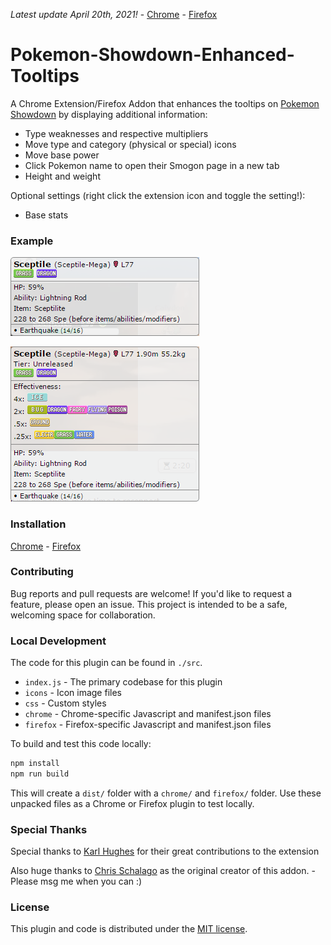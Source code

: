 _Latest update April 20th, 2021!_ - [Chrome](https://chrome.google.com/webstore/detail/pok%C3%A9mon-showdown-enhanced/aggbolenhnpdhgcfpknifdiheppbmblb) - [Firefox](https://addons.mozilla.org/en-US/firefox/addon/psim-enhanced-tooltips/)

# Pokemon-Showdown-Enhanced-Tooltips
A Chrome Extension/Firefox Addon that enhances the tooltips on [Pokemon Showdown](http://play.pokemonshowdown.com/)  by displaying additional information:

- Type weaknesses and respective multipliers
- Move type and category (physical or special) icons
- Move base power
- Click Pokemon name to open their Smogon page in a new tab
- Height and weight

Optional settings (right click the extension icon and toggle the setting!):
- Base stats

### Example
![Screenshot](/screenshots/screenshot-PS.png)

![Screenshot](/screenshots/screenshot-PSET.png)

### Installation
[Chrome](https://chrome.google.com/webstore/detail/pok%C3%A9mon-showdown-enhanced/aggbolenhnpdhgcfpknifdiheppbmblb) - [Firefox](https://addons.mozilla.org/en-US/firefox/addon/psim-enhanced-tooltips/)

### Contributing
Bug reports and pull requests are welcome!  If you'd like to request a feature, please open an issue.  This project is intended to be a safe, welcoming space for collaboration.

### Local Development
The code for this plugin can be found in `./src`.

- `index.js` - The primary codebase for this plugin
- `icons` - Icon image files
- `css` - Custom styles
- `chrome` - Chrome-specific Javascript and manifest.json files
- `firefox` - Firefox-specific Javascript and manifest.json files

To build and test this code locally:

```bash
npm install
npm run build
```

This will create a `dist/` folder with a `chrome/` and `firefox/` folder. Use these unpacked files as a Chrome or Firefox plugin to test locally.

### Special Thanks
Special thanks to [Karl Hughes](https://github.com/karllhughes) for their great contributions to the extension

Also huge thanks to [Chris Schalago](https://github.com/rowin1) as the original creator of this addon. - Please msg me when you can :) 

### License
This plugin and code is distributed under the [MIT license](https://opensource.org/licenses/MIT).
